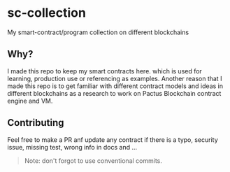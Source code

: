# sc-collection

My smart-contract/program collection on different blockchains

## Why?

I made this repo to keep my smart contracts here. which is used for learning, production use or referencing as examples.
Another reason that I made this repo is to get familiar with different contract models and ideas in different blockchains as a research to work on Pactus Blockchain contract engine and VM.

## Contributing

Feel free to make a PR anf update any contract if there is a typo, security issue, missing test, wrong info in docs and ...

> Note: don't forgot to use conventional commits.
